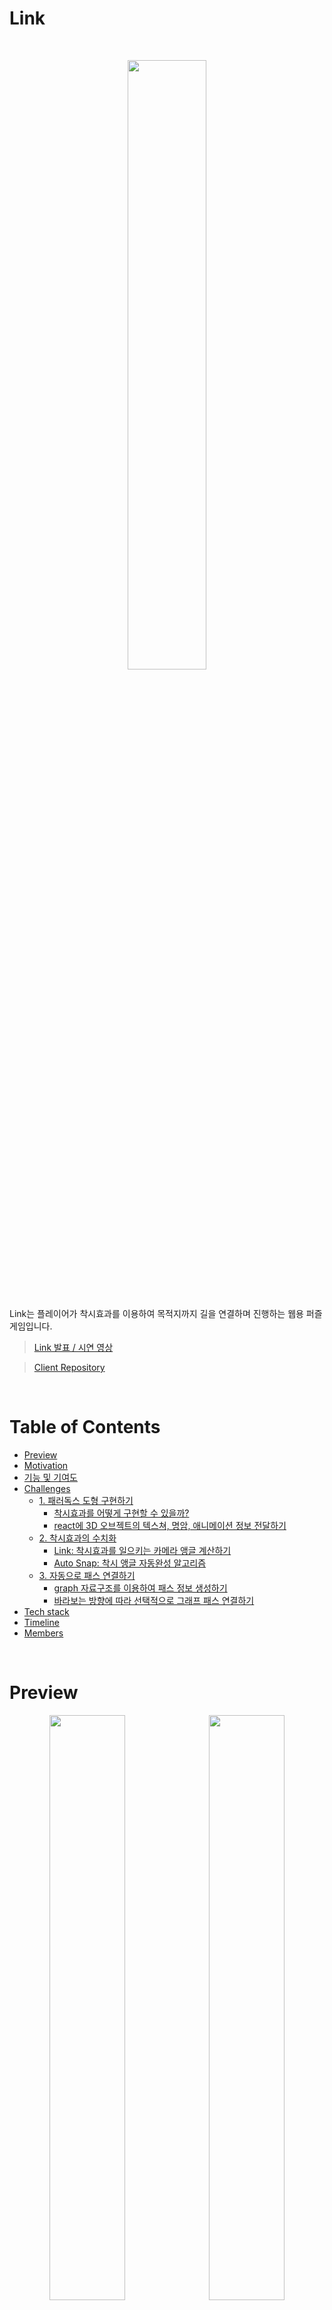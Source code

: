 # **Link**

<br>

<p align="center">
  <img width=50% src="https://i.imgur.com/29CfSrR.png" />
</p>

<br>

Link는 플레이어가 착시효과를 이용하여 목적지까지 길을 연결하며 진행하는 웹용 퍼즐 게임입니다.

> [Link 발표 / 시연 영상](https://youtu.be/8BbCyy9eL1w?t=1936)

> [Client Repository](https://github.com/145pip/link)

<br>

# Table of Contents

- [Preview](#preview)
- [Motivation](#motivation)
- [기능 및 기여도](#기능-및-기여도)
- [Challenges](#challenges)
  - [1. 패러독스 도형 구현하기](#)
    - [착시효과를 어떻게 구현할 수 있을까?](#link-착시효과-자동감지-알고리즘)
    - [react에 3D 오브젝트의 텍스쳐, 명암, 애니메이션 정보 전달하기](#link-착시효과-자동감지-알고리즘)
  - [2. 착시효과의 수치화](#1-착시효과를-어떻게-수치화-할-수-있을까)
    - [Link: 착시효과를 일으키는 카메라 앵글 계산하기](#link-착시효과-자동감지-알고리즘)
    - [Auto Snap: 착시 앵글 자동완성 알고리즘](#auto-snap-착시효과-자동완성-알고리즘)
  - [3. 자동으로 패스 연결하기](#)
    - [graph 자료구조를 이용하여 패스 정보 생성하기](#)
    - [바라보는 방향에 따라 선택적으로 그래프 패스 연결하기](#)
- [Tech stack](#tech-stack)
- [Timeline](#timeline)
- [Members](#members)

<br>

# Preview

<p align="center">
  <img src="https://github.com/145pip/link/assets/105766632/a77c489a-cbf9-4ab2-b621-e070aef83b32" align="center" width="49%">&nbsp;
  <img src="https://github.com/145pip/link/assets/105766632/8b47e856-4154-42ae-84c5-a97bc8e0b1cb" align="center" width="49%">;
</p>

<br>

# Motivation

<p align="center">
  <img src="https://i.imgur.com/e7qXU5E.jpg" />
</p>

영화 인셉션의 펜로즈 계단에서 영감을 받아, 3차원 착시효과인 패러독스를 이용한다면 현실에서 불가능한 것들을 웹 공간에서는 가능하게 할 수 있지 않을까 생각하게 되었습니다.

불가능한 패러독스를 이용하여 재미있는 구조물을 만들어보자는 고민 끝에 착시효과를 이용해 길을 찾아가는 게임, Link를 기획하게 되었습니다.

<br>

# 기능 및 기여도

| -                                      | 전권호 | 이서진 | 정윤채 |
| -------------------------------------- | -----: | -----: | -----: |
| ES Lint / Husky 설정                   |      - |   100% |      - |
| 3D 착시앵글 자동감지 알고리즘 생성     |   100% |      - |      - |
| Auto Snap 알고리즘 생성                |   100% |      - |      - |
| 공통 메뉴 버튼 및 모달 구현            |      - |      - |   100% |
| 시작화면 기획 / 구현                   |      - |      - |   100% |
| 스테이지 선택화면 기획 / 구현          |    80% |    20% |      - |
| Graph Path 알고리즘 생성               |      - |   100% |      - |
| 플레이어 오브젝트 KeyControl 로직 구현 |      - |   100% |      - |
| 튜토리얼 스테이지 기획 / 구현          |   100% |      - |      - |
| 스테이지1 기획 / 구현                  |   100% |      - |      - |
| 스테이지2 기획 / 구현                  |   100% |      - |      - |
| 스테이지3 기획 / 구현                  |   100% |      - |      - |
| 맵 공통사용 오브젝트 및 이펙트 구현    |   100% |      - |      - |
| 플레이어 오브젝트 및 워킹 모션 구현    |   100% |      - |      - |
| 효과음 선정 및 사운드 컨트롤 기능 구현 |      - |      - |   100% |

<br>

# Challenges

## 1. 3D 패러독스 오브젝트의 구현

### 착시효과를 어떻게 구현할 수 있을까?

특정 시야각에서 착시효과를 일으키는 3차원 물체, 즉 3D 패러독스 오브젝트를 웹에서 구현하고 사용자와 인터랙션 할 수 있는 환경을 만들기 위해서는, 전통적인 방법으로 3D 오브젝트를 웹페이지에 로드하는 것 이상의 방법이 필요했습니다.

가장 널리 알려진 3D 패러독스 오브젝트 중 하나인 `Penrose Triangle`의 경우, 3개의 직육면체가 직각으로 이어진 형태를 띄는데, 특정 각도로 바라볼 때 면이 무한히 이어지는 삼각형처럼 보이는 특징이 있습니다.

이를 `three.js` 라이브러리를 이용하며 웹페이지에 렌더링 하는 경우, 착시가 일어나야 하는 각도로 뷰포트를 설정하더라도 단절된 면이 이어지지 않아 착시가 일어나지 않는다는 점이 본 프로젝트의 첫번째 challenge 였습니다.

<p align="center">
    <img src="https://github.com/145pip/link/assets/105766632/7b3ecb12-64cf-458d-ae0d-719b0af6763c">
</p>

<br>

이를 해결하기 위해 `three.js` 내에서 3D 패러독스 오브젝트를 투명하게 만들거나, 특수한 재질과 명암을 부여하는 방법등을 시도해 보았습니다. 하지만 스테이지이가 더 복잡한 구조로 설뎨될 수록 여러개의 착시효과가 동시에 요구되는 상황이 발생하며 해당 방법 만으로는 한계가 명확하다는 것을 알 수 있었습니다.

<p align="center">
    <img src="https://github.com/145pip/link/assets/105766632/7b3ecb12-64cf-458d-ae0d-719b0af6763c" width="48%">&nbsp;
    <img src="https://github.com/145pip/link/assets/105766632/da3b7fc3-38b2-455e-ac3d-e06acd70ffae" width="48%">
</p>

<br>

이러한 한계를 극복하기 위해 3D 패러독스 오브젝트를 `하나의 덩어리 모델`로 구성하는 것이 아닌, `착시가 가능한 cube를 쌓고 연결하여 생성한 구조물`로 재구성 하였습니다. 또한 각 `Cube`가 어느 각도에서도 착시효과를 일으킬 수 있도록, 3D 소프트웨어 `blender`를 사용하여 각 모서리에 `bevel`(edge를 갈아 둥글게 만드는 것)을 적용하고 재질, 질감, 명암에 특수한 값을 부여하여 특수한 `Cube`블럭을 생성함으로서 해당 문제를 해결할 수 있었습니다.

이렇게 생성된 `Cube`를 `React`에서 불러오고 `Canvas`에 렌더링하기 위한 방법으로 `@react-three/drei` 라이브러리에서 제공하는 `useGLTF` 훅을 사용하였습니다.

기본적으로 `useGLTF` 훅은 `gltf`와 `glb` 확장자를 지원하는데, 각 확장자 타입별 특성은 아래와 같습니다:

<br>

| -    | gltf                                                                         | glb                                                                                           |
| ---- | ---------------------------------------------------------------------------- | --------------------------------------------------------------------------------------------- |
| 명칭 | Graphics Library Transmission Format                                         | Graphics Library Transmission Format Binary                                                   |
| 특징 | 3D 모델의 구조, 위치, 재질, 텍스처 등에 대한 정보가 포함된 메타데이터를 저장 | 모든 데이터를 하나의 파일에 포함함으로서 파일 크기를 최소화하고, 로딩 시간을 줄이기 위해 설계 |
| 기반 | JSON 형식                                                                    | 바이너리 형식                                                                                 |
| 장점 | 편집이 용이 <br> 부분적 로드 가능                                            | 파일관리가 단순 <br> 모든 데이터가 하나의 파일에 있어 로딩 시간이 빠름                        |
| 단점 | 여러 파일의 관리가 필요 <br> 전체 모델 로드에 많은 시간이 소요될 수 있음     | 편집이 어려움                                                                                 |

<br>

본 프로젝트에서 사용된 3D 모델은 모두 단일 파일로 구성 되었으며, 외부 3D 소프트웨어를 사용하여 편집되었기 때문에 `react` 내에서 3D 모델을 편집할 필요가 없었습니다. 더 나아가 유저와의 실시간 상호작용이 중요하였기 때문에 로딩속도에 민감하다는 특성이 있었습니다.

이에 `glb` 파일형식이 더 적합하다고 판단하여 최종적으로 모든 3D 오브젝트 파일에 적용하게 되었으며, 이를 통해 3D 오브젝트의 모델링, 재질, 라이팅 및 애니메이션 정보를 `react`로 전달할 수 있었습니다.

<br>

## 2. 착시효과의 수치화

### Link: 착시효과를 일으키는 카메라 앵글 계산하기

Link는 플레이어들로 하여금 착시효과를 이용하여 패스를 이어 붙이며 게임을 진행할 수 있도록 기획 되었습니다. 그리고 이를 실현시키기 위해서는 먼저 착시효과를 수치화할 수 있어야 했습니다.

착시는 `실제로는 분리되어 있는 특정 면들이 나란히 이어지는 것처럼 보이는 현상`을 의미하는데, 이 현상이 일어날 때 각 면의 특정 모서리 (이하 `edge`)들은 3차원 공간에서 완전히 포개지는 것처럼 보이게 된다는 것을 발견하였습니다. 그리고 이러한 이벤트를 패스가 연결되었다는 의미에서 `link` 이벤트라 통칭하였습니다.

<p align="center">
    <img src="https://github.com/145pip/link/assets/105766632/e345a870-b076-42e3-8e1d-c71b5501ab37" >
</p>

<br>

`link`가 활성화 될 때마다, 뷰포트의 카메라와 `edge`들을 연결한 벡터는 같은 방향을 바라보았는데, 이를 이용하면 착시효과를 수치화 할 수 있을것이라고 생각하였습니다.

<p align="center">
    <img src="https://github.com/145pip/link/assets/105766632/e596af34-8f10-43e5-a358-623f64b09f28" >
</p>

<br>

먼저 `react-three/fiber` 라이브러리의 `useThree` 훅을 사용하여 `camera 객체`를 생성하였으며, 해당 객체의 특성 중 `rotation`이 카메라가 바라보는 방향과 관련이 있다는 것을 알게 되었습니다.

`rotation` 특성에는 `Euler angle` (ψ, θ, φ) 값이 저장되어 있었는데, 이는 카메라가 바라보는 방향과 align된 벡터가 각각 x, y, z축에 대해 가지는 회전값을 radian 형식으로 3차원 배열에 정리한 값을 의미하였습니다.

그리고 `edge`를 연결하여 얻은 벡터를 `camera 객체`처럼 `Euler angle`로 표현할 수 있다면, `edge`의 좌표 정보만으로도 착시효과를 일으키는 시야각을 계산해낼 수 있다는 결론을 도출하였습니다.

`Euler angle`을 구하는 공식은 Gregory G. Slabaugh 교수의 [Computing Euler angles from a rotation matrix](http://eecs.qmul.ac.uk/~gslabaugh/publications/euler.pdf) 등 3D rotational matrix와 관련된 학술자료를 통해 알아낼 수 있었습니다.

해당자료에 따른 `Euler angle` 계산식은 아래와 같이 정리됩니다:

- [x축 회전, ψ 계산식]
  - ψ = atan2(R32, R33)
- [y축 회전, θ 계산식]
  - θ = arcsin(-r31)
  - cosθ = sqrt(1 - sin²θ) = sqrt(1 - r31²)
  - θ = atan2(sqrt(r32² + r33²), -r31)
- [z축 회전, φ 계산식]
  - 0 (게임화면에서 z축 회전을 고려하지 않음)

<br>

여기서 atan2는 atan과 같지만, 네 사분면에서 점의 위치에 따른 각도를 보다 정확하게 계산할 수 있는 함수를 의미합니다.

이렇게 정리되어진 공식에 본 프로젝트에서 사용되어진 좌표시스템의 특수성을 고려하여 공식에 `calibration`을 추가로 적용하였스며, [`edge`의 좌표정보로 `link` 각도를 계산하는 로직](https://github.com/145pip/link/blob/develop/src/utils/LinkAngleCalculator.js#L22)을 최종적으로 완성할 수 있었습니다.

<br>

### Auto Snap: 착시 앵글 자동완성 알고리즘

플레이어가 게임을 진행하기 위해선, 게임 화면을 마우스로 돌려 `link` 각도를 찾아내고 이에 따라 길이 연결되면 플레이어 오브젝트를 이동시켜야 했습니다. 이때 `link` 앵글을 `정확히` 찾아내어 일치시키는 것은 매우 어려워 사용자 경험을 크게 해칠 수 있다고 판단되었습니다.

이에 따라 `link` 앵글에 유효 범위를 설정하여, 특정 `tolerance` 범위 내에 카메라 앵글이 접근하는 경우, 카메라 앵글을 `link` 앵글로 [자동 완성하는 기능](https://github.com/145pip/link/blob/develop/src/utils/AutoSnap.js)을 구현하였습니다.

<p align="center">
    <img src="https://github.com/145pip/link/assets/105766632/e596af34-8f10-43e5-a358-623f64b09f28" >
</p>

<br>

## 3. 자동으로 패스 연결하기

### 자료구조의 선택

유저가 키보드를 통해 조작하는 플레이어 오브젝트는, `path`라 불리는 맵 구성 블록의 연결된 윗면을 밟으며 이동하게 됩니다. 이 path들은 `link` 여부에 따라 서로 연결되고 분리되어져야 하기 때문에, 이 `path`를 적합한 자료구조에 저장하는 것이 매우 중요했습니다.

`path`가 병합되며 순환하는 구조가 발생하는 경우를 대비하여, 가장 처음에는 양방향 연결리스트를 고려하였습니다.

하지만 인접 블럭이 3개 이상일 때의 상황을 고려하여, 최종적으로 `Graph`로 결정하게 되었습니다.

좌표끼리 연결, 해제, 검색 등을 빠르게 하기 위해서 Graph nodes는 `map`으로 구현하였습니다. 그리고 `key`값에는 position 배열을 `JSON.stringify`한 값을, `value`에는 `edge` 정보를 담았습니다.

또한 `addNode`, `addEdge`, `removeEdge`, `removeNode`와 같은 메소드를 구현하여 `node`와 `edge`등을 추가하고 삭제하였습니다.

<br>

### 패스 생성하고 연결하기

path를 생성하기 위해 가장 처음 접근햇던 방식은 플레이어 오브젝트가 현재 밟고 있는 블록과 높이(z값)가 같은 블록들은 모두 패스로 인식되게 하는 방법이었습니다.

하지만 동등한 z값을 가지면서도 인접하지 않은 패스들 또한 함께 연결된다는 문제가 발생하였으며, 이를 해결하기 위해 BFS 탐색방식을 적용하여 플레이어 오브젝트의 현 위치를 중심으로 탐색해 나감으로서 인접한 패스만을 감지할 수 있도록 하였습니다.

또한 사용자가 link를 트리거할 때 path를 연결하기 위해 아래의 함수 흐름이 이어지도록 구현하였습니다:

`getPathPositions`

- 플레이어 현재 좌표와, 전체 스테이지 좌표를 인자로 받는 함수입니다.
- 플레이어 좌표와 높이(y)가 동일하면서 이동 가능한(위로 쌓인 블럭이 없는) 좌표만 반환하도록 구현했습니다.

`isNextPosition`

- 두 개의 좌표를 인자로 받아 이어진 좌표인지 확인하는 함수입니다.
- x, z값 중 하나만 1 차이인지 확인하여 `Boolean`으로 반환합니다.

`createPath`

- 플레이어 좌표, 전체 좌표를 받아서 위의 `Graph`, `getPathPositions`, `isNextPosition` 함수들을 이용해 최종 패스를 만드는 함수입니다.
- `getPathPositions`를 이용해 받은 좌표로 `Graph`를 생성하고,
  반복문을 돌며 `isNextPosition`으로 인접한 좌표일 경우 `graph.addEdge` 메소드를 이용해 연결합니다.

<p align="center">
  <img src="https://github.com/145pip/link/assets/105766632/e596af34-8f10-43e5-a358-623f64b09f28">
</p>

<br>

# Tech Stack

### Frontend

- JavaScript
- React
- Redux/toolkit
- Three.js
- react-three/drei
- react-three/fiber
- Styled Components
- ESLint

<br>

# Timeline

### 기획기간 (5일) - 2023.03.06 ~ 2023.03.10

- 프로젝트 기획 및 아이디어 선정
- PoC (Proof of Concept) 진행
- 목업 디자인 생성
- 칸반 생성
- GIT 플로우 전략 수립

<br>

### 개발기간 (18일) - 2023.03.13 ~ 2023.03.30

- 기능 구현

<br>

# Members

- 전권호: [Github](https://github.com/j25nkh)
- 이서진: [Github](https://github.com/xollee)
- 정윤채: [Github](https://github.com/yourchaee)
